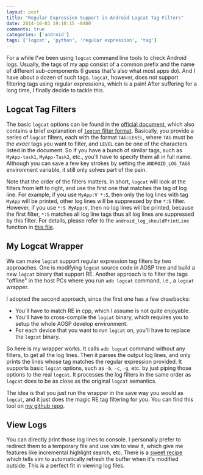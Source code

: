 ```yaml
---
layout: post
title: "Regular Expression Support in Android Logcat Tag Filters"
date: 2014-10-03 19:10:15 -0400
comments: true
categories: ['android']
tags: ['logcat', 'python', 'regular expression', 'tag']
---
```


For a while I've been using `logcat` command line tools to check
Android logs. Usually, the tags of my app consist of a common prefix and the
name of different sub-components (I guess that's also what most apps do). And I
have about a dozen of such tags. `logcat`, however, does not support filtering
tags using regular expressions, which is a pain! After suffering for a long
time, I finally decide to tackle this.

<!--more-->

## Logcat Tag Filters

The basic `logcat` options can be found in the [official document][logcat],
which also contains a brief explanation of [`logcat` filter format][filter].
Basically, you provide a series of `logcat` filters, each with the format
`TAG:LEVEL`, where `TAG` must be the *exact* tags you want to filter, and
`LEVEL` can be one of the characters listed in the document. So if you have a
bunch of similar tags, such as `MyApp-task1`, `MyApp-Task2`, etc., you'll have
to specify them all in full name. Although you can save a few key strokes by setting
the `ANDROID_LOG_TAGS` environment variable, it still only solves part of the
pain.

Note that the order of the filters matters. In short, `logcat` will look at the
filters from left to right, and use the first one that matches the tag of
log line. For example, if you use `MyApp:V *:S`, then only the log lines with
tag `MyApp` will be printed, other log lines will be suppressed by the `*:S`
filter. However, if you use `*:S MyApp:V`, then no log lines will be printed,
because the first filter, `*:S` matches all log line tags thus all log lines are
suppressed by this filter. For details, please refer to the
`android_log_shouldPrintLine` function in [this file][liblog].


## My Logcat Wrapper

We can make `logcat` support regular expression tag filters by two approaches.
One is modifying `logcat` source code in AOSP tree and build a new `logcat`
binary that support RE. Another approach is to filter the tags "offline" in the
host PCs where you run `adb logcat` command, i.e., a `logcat` wrapper.

I adopted the second approach, since the first one has a few drawbacks:

 - You'll have to match RE in cpp, which I assume is not quite enjoyable.
 - You'll have to cross-compile the `logcat` binary, which requires you to setup
   the whole AOSP develop environment.
 - For each device that you want to run `logcat` on, you'll have to replace the
   `logcat` binary.

So here is my wrapper works. It calls `adb logcat` command without any filters,
to get all the log lines. Then it parses the output log lines, and only prints
the lines whose tag matches the regular expression provided. It supports basic
`logcat` options, such as `-b`, `-c`, `-g`, etc. by just piping those options to
the real `logcat`. It processes the log filters in the same order as `logcat`
does to be as close as the original `logcat` semantics.

The idea is that you just run the wrapper in the save way you would as `logcat`,
and it just does the magic RE tag filtering for you. You can find this tool on
[my github repo][github].


## View Logs

You can directly print those log lines to console. I personally prefer to
redirect them to a temporary file and use vim to view it, which give me features
like incremental highlight search, etc. There is a [sweet recipe][vim] which
tells vim to automatically refresh the buffer when it's modified outside. This
is a perfect fit in viewing log files.



[logcat]: http://developer.android.com/tools/help/logcat.html
[filter]: http://developer.android.com/tools/debugging/debugging-log.html#filteringOutput
[liblog]: https://android.googlesource.com/platform/system/core/+/master/liblog/logprint.c
[vim]: http://vim.wikia.com/wiki/Have_Vim_check_automatically_if_the_file_has_changed_externally
[github]: https://github.com/jhshi/tools.logcat
